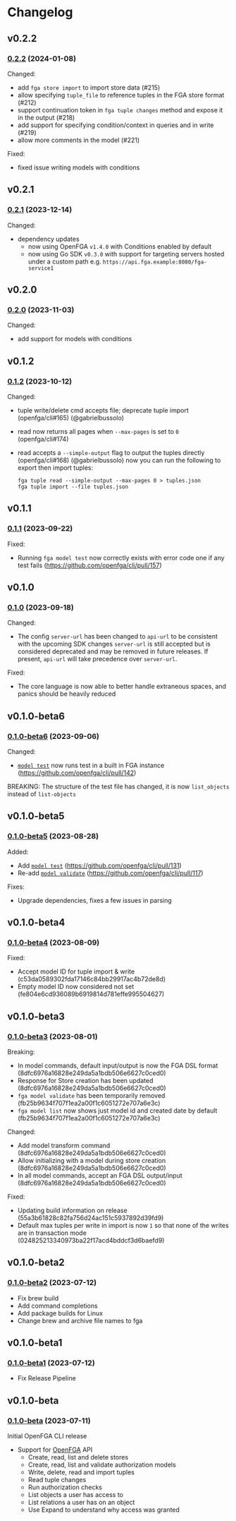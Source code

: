 # Changelog

## v0.2.2

### [0.2.2](https://github.com/openfga/cli/compare/v0.2.1...v0.2.2) (2024-01-08)

Changed:
- add `fga store import` to import store data (#215)
- allow specifying `tuple_file` to reference tuples in the FGA store format (#212)
- support continuation token in `fga tuple changes` method and expose it in the output (#218)
- add support for specifying condition/context in queries and in write (#219) 
- allow more comments in the model (#221)

Fixed:
- fixed issue writing models with conditions

## v0.2.1

### [0.2.1](https://github.com/openfga/cli/compare/v0.2.0...v0.2.1) (2023-12-14)

Changed:
- dependency updates
  - now using OpenFGA `v1.4.0` with Conditions enabled by default
  - now using Go SDK `v0.3.0` with support for targeting servers hosted under a custom path e.g. `https://api.fga.example:8080/fga-service1`

## v0.2.0

### [0.2.0](https://github.com/openfga/cli/compare/v0.1.2...v0.2.0) (2023-11-03)

Changed:
- add support for models with conditions

## v0.1.2

### [0.1.2](https://github.com/openfga/cli/compare/v0.1.1...v0.1.2) (2023-10-12)

Changed:
- tuple write/delete cmd accepts file; deprecate tuple import (openfga/cli#165) (@gabrielbussolo)
- read now returns all pages when `--max-pages` is set to `0` (openfga/cli#174)
- read accepts a `--simple-output` flag to output the tuples directly (openfga/cli#168) (@gabrielbussolo)
  now you can run the following to export then import tuples:

  ```shell
  fga tuple read --simple-output --max-pages 0 > tuples.json
  fga tuple import --file tuples.json
  ```

## v0.1.1

### [0.1.1](https://github.com/openfga/cli/compare/v0.1.0...v0.1.1) (2023-09-22)

Fixed:
- Running `fga model test` now correctly exists with error code one if any test fails (https://github.com/openfga/cli/pull/157)

## v0.1.0

### [0.1.0](https://github.com/openfga/cli/compare/v0.1.0-beta6...v0.1.0) (2023-09-18)

Changed:
- The config `server-url` has been changed to `api-url` to be consistent with the upcoming SDK changes
  `server-url` is still accepted but is considered deprecated and may be removed in future releases.
  If present, `api-url` will take precedence over `server-url`.

Fixed:
- The core language is now able to better handle extraneous spaces, and panics should be heavily reduced

## v0.1.0-beta6

### [0.1.0-beta6](https://github.com/openfga/cli/compare/v0.1.0-beta6...v0.1.0) (2023-09-06)

Changed:
- [`model test`](https://github.com/openfga/cli?tab=readme-ov-file#run-tests-on-an-authorization-model) now runs test in a built in FGA instance (https://github.com/openfga/cli/pull/142)

BREAKING: The structure of the test file has changed, it is now `list_objects` instead of `list-objects`

## v0.1.0-beta5

### [0.1.0-beta5](https://github.com/openfga/cli/compare/v0.1.0-beta4...v0.1.0-beta5) (2023-08-28)

Added:
- Add [`model test`](https://github.com/openfga/cli?tab=readme-ov-file#run-tests-on-an-authorization-model) (https://github.com/openfga/cli/pull/131)
- Re-add [`model validate`](https://github.com/openfga/cli?tab=readme-ov-file#validate-an-authorization-model) (https://github.com/openfga/cli/pull/117)

Fixes:
- Upgrade dependencies, fixes a few issues in parsing

## v0.1.0-beta4

### [0.1.0-beta4](https://github.com/openfga/cli/compare/v0.1.0-beta3...v0.1.0-beta4) (2023-08-09)

Fixed:
- Accept model ID for tuple import & write (c53da0589302fda17146c84bb29917ac4b72de8d)
- Empty model ID now considered not set (fe804e6cd936089b6919814d781effe995504627)

## v0.1.0-beta3

### [0.1.0-beta3](https://github.com/openfga/cli/compare/v0.1.0-beta2...v0.1.0-beta3) (2023-08-01)

Breaking:
- In model commands, default input/output is now the FGA DSL format (8dfc6976a16828e249da5a1bdb506e6627c0ced0)
- Response for Store creation has been updated (8dfc6976a16828e249da5a1bdb506e6627c0ced0)
- `fga model validate` has been temporarily removed (fb25b9634f707f1ea2a00f1c6051272e707a6e3c)
- `fga model list` now shows just model id and created date by default (fb25b9634f707f1ea2a00f1c6051272e707a6e3c)

Changed:
- Add model transform command (8dfc6976a16828e249da5a1bdb506e6627c0ced0)
- Allow initializing with a model during store creation (8dfc6976a16828e249da5a1bdb506e6627c0ced0)
- In all model commands, accept an FGA DSL output/input (8dfc6976a16828e249da5a1bdb506e6627c0ced0)

Fixed:
- Updating build information on release (55a3b61828c82fa756d24ac151c5937892d39fd9)
- Default max tuples per write in import is now `1` so that none of the writes are in transaction mode (024825213340973ba22f17acd4bddcf3d6baefd9)


## v0.1.0-beta2

### [0.1.0-beta2](https://github.com/openfga/cli/compare/v0.1.0-beta1...v0.1.0-beta2) (2023-07-12)
- Fix brew build
- Add command completions
- Add package builds for Linux
- Change brew and archive file names to fga

## v0.1.0-beta1

### [0.1.0-beta1](https://github.com/openfga/cli/compare/v0.1.0-beta...v0.1.0-beta1) (2023-07-12)
- Fix Release Pipeline

## v0.1.0-beta

### [0.1.0-beta](https://github.com/openfga/go-sdk/releases/tag/v0.1.0-beta) (2023-07-11)

Initial OpenFGA CLI release
- Support for [OpenFGA](https://github.com/openfga/openfga) API
  - Create, read, list and delete stores
  - Create, read, list and validate authorization models
  - Write, delete, read and import tuples
  - Read tuple changes
  - Run authorization checks
  - List objects a user has access to
  - List relations a user has on an object
  - Use Expand to understand why access was granted
